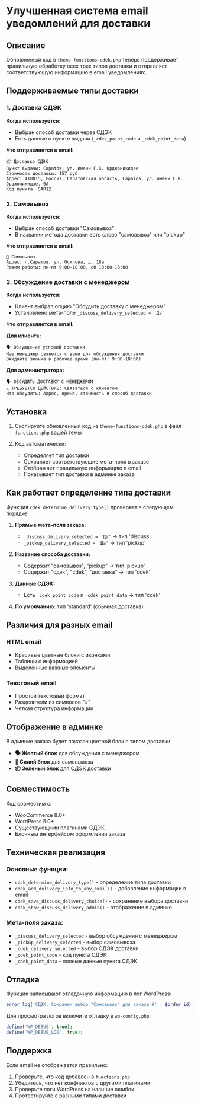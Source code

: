 # Улучшенная система email уведомлений для доставки

## Описание

Обновленный код в `theme-functions-cdek.php` теперь поддерживает правильную обработку всех трех типов доставки и отправляет соответствующую информацию в email уведомлениях.

## Поддерживаемые типы доставки

### 1. Доставка СДЭК
**Когда используется:**
- Выбран способ доставки через СДЭК
- Есть данные о пункте выдачи (`_cdek_point_code` и `_cdek_point_data`)

**Что отправляется в email:**
```
📦 Доставка СДЭК
Пункт выдачи: Саратов, ул. имени Г.К. Орджоникидзе
Стоимость доставки: 157 руб.
Адрес: 410015, Россия, Саратовская область, Саратов, ул. имени Г.К. Орджоникидзе, 6А
Код пункта: SAR12
```

### 2. Самовывоз
**Когда используется:**
- Выбран способ доставки "Самовывоз" 
- В названии метода доставки есть слово "самовывоз" или "pickup"

**Что отправляется в email:**
```
🏪 Самовывоз
Адрес: г.Саратов, ул. Осипова, д. 18а
Режим работы: пн-пт 9:00-18:00, сб 10:00-16:00
```

### 3. Обсуждение доставки с менеджером
**Когда используется:**
- Клиент выбрал опцию "Обсудить доставку с менеджером"
- Установлено мета-поле `_discuss_delivery_selected = 'Да'`

**Что отправляется в email:**

**Для клиента:**
```
🗣️ Обсуждение условий доставки
Наш менеджер свяжется с вами для обсуждения доставки
Ожидайте звонка в рабочее время (пн-пт: 9:00-18:00)
```

**Для администратора:**
```
🗣️ ОБСУДИТЬ ДОСТАВКУ С МЕНЕДЖЕРОМ
⚠️ ТРЕБУЕТСЯ ДЕЙСТВИЕ: Связаться с клиентом
Что обсудить: Адрес, время, стоимость и способ доставки
```

## Установка

1. Скопируйте обновленный код из `theme-functions-cdek.php` в файл `functions.php` вашей темы

2. Код автоматически:
   - Определяет тип доставки
   - Сохраняет соответствующие мета-поля в заказе
   - Отображает правильную информацию в email
   - Показывает тип доставки в админке заказа

## Как работает определение типа доставки

Функция `cdek_determine_delivery_type()` проверяет в следующем порядке:

1. **Прямые мета-поля заказа:**
   - `_discuss_delivery_selected = 'Да'` → тип 'discuss'
   - `_pickup_delivery_selected = 'Да'` → тип 'pickup'

2. **Название способа доставки:**
   - Содержит "самовывоз", "pickup" → тип 'pickup'
   - Содержит "сдэк", "cdek", "доставка" → тип 'cdek'

3. **Данные СДЭК:**
   - Есть `_cdek_point_code` и `_cdek_point_data` → тип 'cdek'

4. **По умолчанию:** тип 'standard' (обычная доставка)

## Различия для разных email

### HTML email
- Красивые цветные блоки с иконками
- Таблицы с информацией
- Выделенные важные элементы

### Текстовый email
- Простой текстовый формат
- Разделители из символов "="
- Четкая структура информации

## Отображение в админке

В админке заказа будет показан цветной блок с типом доставки:

- **🗣️ Желтый блок** для обсуждения с менеджером
- **🏪 Синий блок** для самовывоза  
- **📦 Зеленый блок** для СДЭК доставки

## Совместимость

Код совместим с:
- WooCommerce 8.0+
- WordPress 5.0+
- Существующими плагинами СДЭК
- Блочным интерфейсом оформления заказа

## Техническая реализация

### Основные функции:

- `cdek_determine_delivery_type()` - определение типа доставки
- `cdek_add_delivery_info_to_any_email()` - добавление информации в email
- `cdek_save_discuss_delivery_choice()` - сохранение выбора доставки
- `cdek_show_discuss_delivery_admin()` - отображение в админке

### Мета-поля заказа:

- `_discuss_delivery_selected` - выбор обсуждения с менеджером
- `_pickup_delivery_selected` - выбор самовывоза
- `_cdek_delivery_selected` - выбор СДЭК доставки
- `_cdek_point_code` - код пункта СДЭК
- `_cdek_point_data` - полные данные пункта СДЭК

## Отладка

Функции записывают отладочную информацию в лог WordPress:

```php
error_log('СДЭК: Сохранен выбор "Самовывоз" для заказа #' . $order_id);
```

Для просмотра логов включите отладку в `wp-config.php`:

```php
define('WP_DEBUG', true);
define('WP_DEBUG_LOG', true);
```

## Поддержка

Если email не отображается правильно:

1. Проверьте, что код добавлен в `functions.php`
2. Убедитесь, что нет конфликтов с другими плагинами
3. Проверьте логи WordPress на наличие ошибок
4. Протестируйте с разными типами доставки